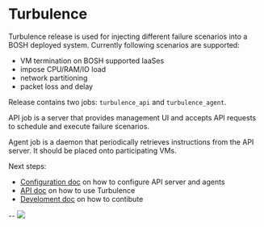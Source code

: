 # Turbulence

Turbulence release is used for injecting different failure scenarios into a BOSH deployed system. Currently following scenarios are supported:

- VM termination on BOSH supported IaaSes
- impose CPU/RAM/IO load
- network partitioning
- packet loss and delay

Release contains two jobs: `turbulence_api` and `turbulence_agent`.

API job is a server that provides management UI and accepts API requests to schedule and execute failure scenarios.

Agent job is a daemon that periodically retrieves instructions from the API server. It should be placed onto participating VMs.

Next steps:

- [Configuration doc](docs/config.md) on how to configure API server and agents
- [API doc](docs/api.md) on how to use Turbulence
- [Develoment doc](docs/dev.md) on how to contibute

--
![](https://raw.github.com/cppforlife/turbulence-release/master/docs/home.png)
